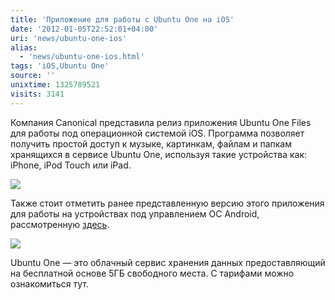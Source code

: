 ```yaml
---
title: 'Приложение для работы с Ubuntu One на iOS'
date: '2012-01-05T22:52:01+04:00'
uri: 'news/ubuntu-one-ios'
alias: 
  - 'news/ubuntu-one-ios.html'
tags: 'iOS,Ubuntu One'
source: ''
unixtime: 1325789521
visits: 3141
---
```

Компания Canonical представила релиз приложения Ubuntu One Files для работы под операционной системой iOS. Программа позволяет получить простой доступ к музыке, картинкам, файлам и папкам хранящихся в сервисе Ubuntu One, используя такие устройства как: iPhone, iPod Touch или iPad.

![](img/2012/01/05/22-00/ios-6642561071-o.jpg)

Также стоит отметить ранее представленную версию этого приложения для работы на устройствах под управлением ОС Android, рассмотренную [здесь](news/ubuntu-one-app-for-android).

[![](img/2012/01/05/22-00/ios-files-6642561263-o.jpg)](img/2012/01/05/22-00/ios-files-6642561263-o.jpg)

Ubuntu One — это облачный сервис хранения данных предоставляющий на бесплатной основе 5ГБ свободного места. С тарифами можно ознакомиться тут.
